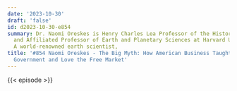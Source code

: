 ```yaml
---
date: '2023-10-30'
draft: 'false'
id: d2023-10-30-e854
summary: Dr. Naomi Oreskes is Henry Charles Lea Professor of the History of Science
  and Affiliated Professor of Earth and Planetary Sciences at Harvard University.
  A world-renowned earth scientist,
title: '#854 Naomi Oreskes - The Big Myth: How American Business Taught Us to Loathe
  Government and Love the Free Market'
---
```

{{< episode >}}
